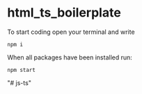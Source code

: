 # html_ts_boilerplate
To start coding open your terminal and write
```
npm i
```

When all packages have been installed run:
```
npm start
```
"# js-ts" 
